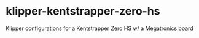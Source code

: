 # klipper-kentstrapper-zero-hs
Klipper configurations for a Kentstrapper Zero HS w/ a Megatronics board
